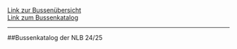 [Link zur Bussenübersicht](https://bussen-pfadi-nlb.vercel.app) \
[Link zum Bussenkatalog](https://nilstellenbach.github.io/BussenNlb.pdf)

 ---
 
##Bussenkatalog der NLB 24/25
